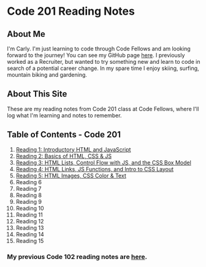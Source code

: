 # Code 201 Reading Notes

## About Me
I'm Carly. I'm just learning to code through Code Fellows and am looking forward to the journey! You can see my GitHub page [here](https://github.com/carlydekock). I previously worked as a Recruiter, but wanted to try something new and learn to code in search of a potential career change. In my spare time I enjoy skiing, surfing, mountain biking and gardening.

## About This Site
These are my reading notes from Code 201 class at Code Fellows, where I'll log what I'm learning and notes to remember.

## Table of Contents - Code 201
1. [Reading 1: Introductory HTML and JavaScript](class-01.md)
1. [Reading 2: Basics of HTML, CSS & JS](class-02.md)
1. [Reading 3: HTML Lists, Control Flow with JS, and the CSS Box Model](class-03.md)
1. [Reading 4: HTML Links, JS Functions, and Intro to CSS Layout](class-04.md)
1. [Reading 5: HTML Images, CSS Color & Text](class-05.md)
1. Reading 6
1. Reading 7
1. Reading 8
1. Reading 9
1. Reading 10
1. Reading 11
1. Reading 12
1. Reading 13
1. Reading 14
1. Reading 15




### My previous Code 102 reading notes are [here](code102contents.md).